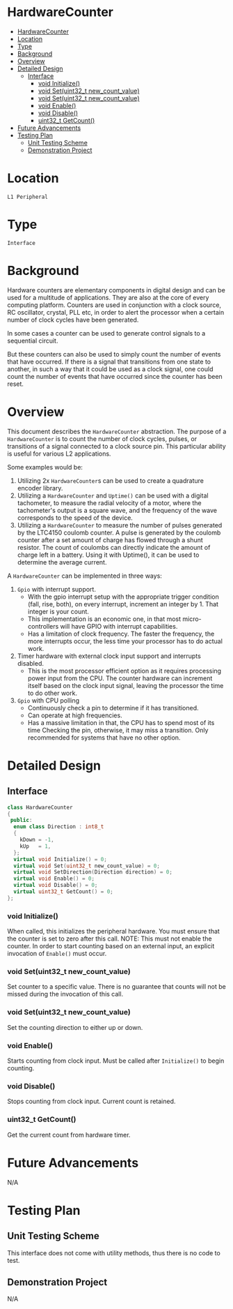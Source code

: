 # HardwareCounter

- [HardwareCounter](#hardwarecounter)
- [Location](#location)
- [Type](#type)
- [Background](#background)
- [Overview](#overview)
- [Detailed Design](#detailed-design)
  - [Interface](#interface)
    - [void Initialize()](#void-initialize)
    - [void Set(uint32_t new_count_value)](#void-setuint32t-newcountvalue)
    - [void Set(uint32_t new_count_value)](#void-setuint32t-newcountvalue-1)
    - [void Enable()](#void-enable)
    - [void Disable()](#void-disable)
    - [uint32_t GetCount()](#uint32t-getcount)
- [Future Advancements](#future-advancements)
- [Testing Plan](#testing-plan)
  - [Unit Testing Scheme](#unit-testing-scheme)
  - [Demonstration Project](#demonstration-project)

# Location
`L1 Peripheral`

# Type
`Interface`

# Background
Hardware counters are elementary components in digital design and can be used for
a multitude of applications. They are also at the core of every computing
platform. Counters are used in conjunction with a clock source, RC oscillator,
crystal, PLL etc, in order to alert the processor when a certain number of clock
cycles have been generated.

In some cases a counter can be used to generate control signals to a sequential
circuit.

But these counters can also be used to simply count the number of events that
have occurred. If there is a signal that transitions from one state to another,
in such a way that it could be used as a clock signal, one could count the
number of events that have occurred since the counter has been reset.

# Overview
This document describes the `HardwareCounter` abstraction. The purpose of a
`HardwareCounter` is to count the number of clock cycles, pulses, or transitions
of a signal connected to a clock source pin. This particular ability is useful
for various L2 applications.

Some examples would be:
1. Utilizing 2x `HardwareCounter`s can be used to create a quadrature encoder
   library.
2. Utilizing a `HardwareCounter` and `Uptime()` can be used with a digital
   tachometer, to measure the radial velocity of a motor, where the tachometer's
   output is a square wave, and the frequency of the wave corresponds to the
   speed of the device.
3. Utilizing a `HardwareCounter` to measure the number of pulses generated by
   the LTC4150 coulomb counter. A pulse is generated by the coulomb counter
   after a set amount of charge has flowed through a shunt resistor. The count
   of coulombs can directly indicate the amount of charge left in a battery.
   Using it with Uptime(), it can be used to determine the average current.

A `HardwareCounter` can be implemented in three ways:

1. `Gpio` with interrupt support.
   - With the gpio interrupt setup with the appropriate trigger condition
     (fall, rise, both), on every interrupt, increment an integer by 1.
     That integer is your count.
   - This implementation is an economic one, in that most micro-controllers will
     have GPIO with interrupt capabilities.
   - Has a limitation of clock frequency. The faster the frequency, the more
     interrupts occur, the less time your processor has to do actual work.
2. Timer hardware with external clock input support and interrupts disabled.
   - This is the most processor efficient option as it requires processing power
     input from the CPU. The counter hardware can increment itself based on the
     clock input signal, leaving the processor the time to do other work.
3. `Gpio` with CPU polling
   - Continuously check a pin to determine if it has transitioned.
   - Can operate at high frequencies.
   - Has a massive limitation in that, the CPU has to spend most of its time
     Checking the pin, otherwise, it may miss a transition. Only recommended for
     systems that have no other option.

# Detailed Design

## Interface

```C++
class HardwareCounter
{
 public:
  enum class Direction : int8_t
  {
    kDown = -1,
    kUp   = 1,
  };
  virtual void Initialize() = 0;
  virtual void Set(uint32_t new_count_value) = 0;
  virtual void SetDirection(Direction direction) = 0;
  virtual void Enable() = 0;
  virtual void Disable() = 0;
  virtual uint32_t GetCount() = 0;
};
```

### void Initialize()
When called, this initializes the peripheral hardware. You must ensure that the
counter is set to zero after this call. NOTE: This must not enable the counter.
In order to start counting based on an external input, an explicit invocation of
`Enable()` must occur.

### void Set(uint32_t new_count_value)
Set counter to a specific value. There is no guarantee that counts will not be
missed during the invocation of this call.

### void Set(uint32_t new_count_value)
Set the counting direction to either up or down.

### void Enable()
Starts counting from clock input. Must be called after `Initialize()` to begin
counting.

### void Disable()
Stops counting from clock input. Current count is retained.

### uint32_t GetCount()
Get the current count from hardware timer.

# Future Advancements
N/A

# Testing Plan
## Unit Testing Scheme
This interface does not come with utility methods, thus there is no code to
test.

## Demonstration Project
N/A
